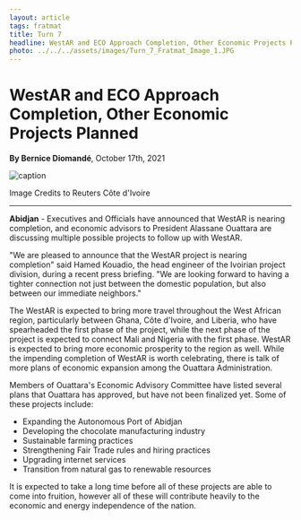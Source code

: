 ```yaml
---
layout: article
tags: fratmat
title: Turn 7
headline: WestAR and ECO Approach Completion, Other Economic Projects Planned
photo: ../../../assets/images/Turn_7_Fratmat_Image_1.JPG
---
```


# WestAR and ECO Approach Completion, Other Economic Projects Planned

**By Bernice Diomandé**, October 17th, 2021  

![caption](../../../assets/images/Turn_7_Fratmat_Image_1.JPG)
<p id="image-caption">Image Credits to Reuters Côte d'Ivoire</p>

---

**Abidjan** -  Executives and Officials have announced that WestAR is nearing completion, and economic advisors to President Alassane Ouattara are discussing multiple possible projects to follow up with WestAR.

"We are pleased to announce that the WestAR project is nearing completion" said Hamed Kouadio, the head engineer of the Ivoirian project division, during a recent press briefing. "We are looking forward to having a tighter connection not just between the domestic population, but also between our immediate neighbors." 

The WestAR is expected to bring more travel throughout the West African region, particularly between Ghana, Côte d'Ivoire, and Liberia, who have spearheaded the first phase of the project, while the next phase of the project is expected to connect Mali and Nigeria with the first phase. WestAR is expected to bring more economic prosperity to the region as well. While the impending completion of WestAR is worth celebrating, there is talk of more plans of economic expansion among the Ouattara Administration.

Members of Ouattara's Economic Advisory Committee have listed several plans that Ouattara has approved, but have not been finalized yet. Some of these projects include:
- Expanding the Autonomous Port of Abidjan
- Developing the chocolate manufacturing industry
- Sustainable farming practices
- Strengthening Fair Trade rules and hiring practices
- Upgrading internet services
- Transition from natural gas to renewable resources

It is expected to take a long time before all of these projects are able to come into fruition, however all of these will contribute heavily to the economic and energy independence of the nation.